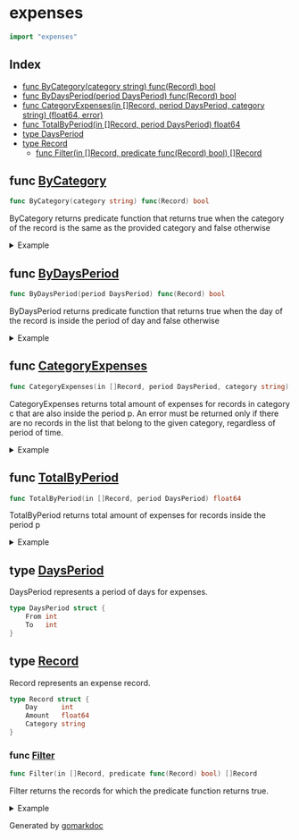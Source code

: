 <!-- Code generated by gomarkdoc. DO NOT EDIT -->

# expenses

```go
import "expenses"
```

## Index

- [func ByCategory(category string) func(Record) bool](<#func-bycategory>)
- [func ByDaysPeriod(period DaysPeriod) func(Record) bool](<#func-bydaysperiod>)
- [func CategoryExpenses(in []Record, period DaysPeriod, category string) (float64, error)](<#func-categoryexpenses>)
- [func TotalByPeriod(in []Record, period DaysPeriod) float64](<#func-totalbyperiod>)
- [type DaysPeriod](<#type-daysperiod>)
- [type Record](<#type-record>)
  - [func Filter(in []Record, predicate func(Record) bool) []Record](<#func-filter>)


## func [ByCategory](<https://github.com/vpayno/exercism-workspace/blob/main/go/expenses/expenses.go#L44>)

```go
func ByCategory(category string) func(Record) bool
```

ByCategory returns predicate function that returns true when the category of the record is the same as the provided category and false otherwise

<details><summary>Example</summary>
<p>

```go
{
	records := []Record{
		{Day: 1, Amount: 15, Category: "groceries"},
		{Day: 11, Amount: 300, Category: "utility-bills"},
		{Day: 12, Amount: 28, Category: "groceries"},
		{Day: 26, Amount: 300, Category: "university"},
		{Day: 28, Amount: 1300, Category: "rent"},
	}

	results := Filter(records, ByCategory("groceries"))

	fmt.Println("[")
	for _, result := range results {
		fmt.Printf(" %#v,\n", result)
	}
	fmt.Println("]")

}
```

#### Output

```
[
 expenses.Record{Day:1, Amount:15, Category:"groceries"},
 expenses.Record{Day:12, Amount:28, Category:"groceries"},
]
```

</p>
</details>

## func [ByDaysPeriod](<https://github.com/vpayno/exercism-workspace/blob/main/go/expenses/expenses.go#L33>)

```go
func ByDaysPeriod(period DaysPeriod) func(Record) bool
```

ByDaysPeriod returns predicate function that returns true when the day of the record is inside the period of day and false otherwise

<details><summary>Example</summary>
<p>

```go
{
	records := []Record{
		{Day: 1, Amount: 15, Category: "groceries"},
		{Day: 11, Amount: 300, Category: "utility-bills"},
		{Day: 12, Amount: 28, Category: "groceries"},
		{Day: 26, Amount: 300, Category: "university"},
		{Day: 28, Amount: 1300, Category: "rent"},
	}

	period := DaysPeriod{From: 1, To: 15}

	results := Filter(records, ByDaysPeriod(period))

	fmt.Println("[")
	for _, result := range results {
		fmt.Printf(" %#v,\n", result)
	}
	fmt.Println("]")

}
```

#### Output

```
[
 expenses.Record{Day:1, Amount:15, Category:"groceries"},
 expenses.Record{Day:11, Amount:300, Category:"utility-bills"},
 expenses.Record{Day:12, Amount:28, Category:"groceries"},
]
```

</p>
</details>

## func [CategoryExpenses](<https://github.com/vpayno/exercism-workspace/blob/main/go/expenses/expenses.go#L70>)

```go
func CategoryExpenses(in []Record, period DaysPeriod, category string) (float64, error)
```

CategoryExpenses returns total amount of expenses for records in category c that are also inside the period p. An error must be returned only if there are no records in the list that belong to the given category, regardless of period of time.

<details><summary>Example</summary>
<p>

```go
{
	records := []Record{
		{Day: 1, Amount: 15, Category: "groceries"},
		{Day: 11, Amount: 300, Category: "utility-bills"},
		{Day: 12, Amount: 28, Category: "groceries"},
		{Day: 26, Amount: 300, Category: "university"},
		{Day: 28, Amount: 1300, Category: "rent"},
	}

	p1 := DaysPeriod{From: 1, To: 30}
	p2 := DaysPeriod{From: 31, To: 60}

	t, e := CategoryExpenses(records, p1, "entertainment")
	fmt.Printf("total: %v, error: %#v\n", t, e)
	t, e = CategoryExpenses(records, p1, "rent")
	fmt.Printf("total: %v, error: %#v\n", t, e)
	t, e = CategoryExpenses(records, p2, "rent")
	fmt.Printf("total: %v, error: %#v\n", t, e)

}
```

#### Output

```
total: 0, error: &errors.errorString{s:"unknown category"}
total: 1300, error: <nil>
total: 0, error: <nil>
```

</p>
</details>

## func [TotalByPeriod](<https://github.com/vpayno/exercism-workspace/blob/main/go/expenses/expenses.go#L54>)

```go
func TotalByPeriod(in []Record, period DaysPeriod) float64
```

TotalByPeriod returns total amount of expenses for records inside the period p

<details><summary>Example</summary>
<p>

```go
{
	records := []Record{
		{Day: 15, Amount: 16, Category: "entertainment"},
		{Day: 32, Amount: 20, Category: "groceries"},
		{Day: 40, Amount: 30, Category: "entertainment"},
	}

	p1 := DaysPeriod{From: 1, To: 30}
	p2 := DaysPeriod{From: 31, To: 60}

	fmt.Println(TotalByPeriod(records, p1))
	fmt.Println(TotalByPeriod(records, p2))

}
```

#### Output

```
16
50
```

</p>
</details>

## type [DaysPeriod](<https://github.com/vpayno/exercism-workspace/blob/main/go/expenses/expenses.go#L13-L16>)

DaysPeriod represents a period of days for expenses.

```go
type DaysPeriod struct {
    From int
    To   int
}
```

## type [Record](<https://github.com/vpayno/exercism-workspace/blob/main/go/expenses/expenses.go#L6-L10>)

Record represents an expense record.

```go
type Record struct {
    Day      int
    Amount   float64
    Category string
}
```

### func [Filter](<https://github.com/vpayno/exercism-workspace/blob/main/go/expenses/expenses.go#L19>)

```go
func Filter(in []Record, predicate func(Record) bool) []Record
```

Filter returns the records for which the predicate function returns true.

<details><summary>Example</summary>
<p>

```go
{
	records := []Record{
		{Day: 1, Amount: 15, Category: "groceries"},
		{Day: 11, Amount: 300, Category: "utility-bills"},
		{Day: 12, Amount: 28, Category: "groceries"},
		{Day: 26, Amount: 300, Category: "university"},
		{Day: 28, Amount: 1300, Category: "rent"},
	}

	predicate := func(record Record) bool {
		return record.Day == 1
	}

	fmt.Printf("%#v\n", Filter(records, predicate))

}
```

#### Output

```
[]expenses.Record{expenses.Record{Day:1, Amount:15, Category:"groceries"}}
```

</p>
</details>



Generated by [gomarkdoc](<https://github.com/princjef/gomarkdoc>)
